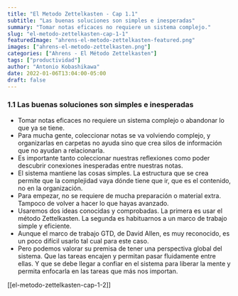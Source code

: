 ```yaml
---
title: "El Metodo Zettelkasten - Cap 1.1"
subtitle: "Las buenas soluciones son simples e inesperadas"
summary: "Tomar notas eficaces no requiere un sistema complejo."
slug: "el-metodo-zettelkasten-cap-1-1"
featuredImage: "ahrens-el-metodo-zettelkasten-featured.png"
images: ["ahrens-el-metodo-zettelkasten.png"]
categories: ["Ahrens - El Método Zettelkasten"]
tags: ["productividad"]
author: "Antonio Kobashikawa"
date: 2022-01-06T13:04:00-05:00
draft: false
---
```


<!--more-->

### 1.1 Las buenas soluciones son simples e inesperadas
- Tomar notas eficaces no requiere un sistema complejo o abandonar lo que ya se tiene.
- Para mucha gente, coleccionar notas se va volviendo complejo, y organizarlas en carpetas no ayuda sino que crea silos de información que no ayudan a relacionarla.
- Es importante tanto coleccionar nuestras reflexiones como poder descubrir conexiones inesperadas entre nuestras notas.
- El sistema mantiene las cosas simples. La estructura que se crea permite que la complejidad vaya dónde tiene que ir, que es el contenido, no en la organización.
- Para empezar, no se requiere de mucha preparación o material extra. Tampoco de volver a hacer lo que hayas avanzado.
- Usaremos dos ideas conocidas y comprobadas. La primera es usar el método Zettelkasten. La segunda es habituarnos a un marco de trabajo simple y eficiente.
- Aunque el marco de trabajo GTD, de David Allen, es muy reconocido, es un poco difícil usarlo tal cual para este caso.
- Pero podemos valorar su premisa de tener una perspectiva global del sistema. Que las tareas encajen y permitan pasar fluidamente entre ellas. Y que se debe llegar a confiar en el sistema para liberar la mente y permita enfocarla en las tareas que más nos importan.

[[el-metodo-zettelkasten-cap-1-2]]